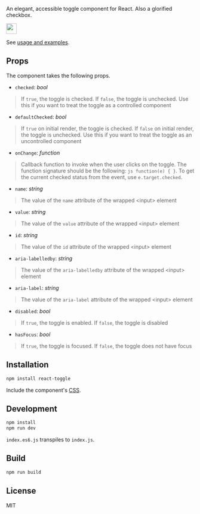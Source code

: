 An elegant, accessible toggle component for React. Also a glorified checkbox.

<img src="http://i.imgur.com/qNV79rp.png" height="28px" />

See [usage and examples](http://aaronshaf.github.io/react-toggle/).

## Props

The component takes the following props.

- `checked`: _bool_
> If `true`, the toggle is checked. If `false`, the toggle is unchecked.
	Use this if you want to treat the toggle as a controlled component

- `defaultChecked`: _bool_
> If `true` on initial render, the toggle is checked.
	If `false` on initial render, the toggle is unchecked.
	Use this if you want to treat the toggle as an uncontrolled component

- `onChange`: _function_
> Callback function to invoke when the user clicks on the toggle.
	The function signature should be the following: ```js function(e) { }```.
	To get the current checked status from the event, use `e.target.checked`.

- `name`: _string_
> The value of the `name` attribute of the wrapped \<input\> element

- `value`: _string_
> The value of the `value` attribute of the wrapped \<input\> element

- `id`: _string_
> The value of the `id` attribute of the wrapped \<input\> element

- `aria-labelledby`: _string_
> The value of the `aria-labelledby` attribute of the wrapped \<input\> element

- `aria-label`: _string_
> The value of the `aria-label` attribute of the wrapped \<input\> element

- `disabled`: _bool_
> If `true`, the toggle is enabled. If `false`, the toggle is disabled

- `hasFocus`: _bool_
> If `true`, the toggle is focused. If `false`, the toggle does not have focus


## Installation

```bash
npm install react-toggle
```

Include the component's [CSS](./style.css).

## Development

```javascript
npm install
npm run dev
```

`index.es6.js` transpiles to `index.js`.

## Build

```javascript
npm run build
```

## License

MIT
